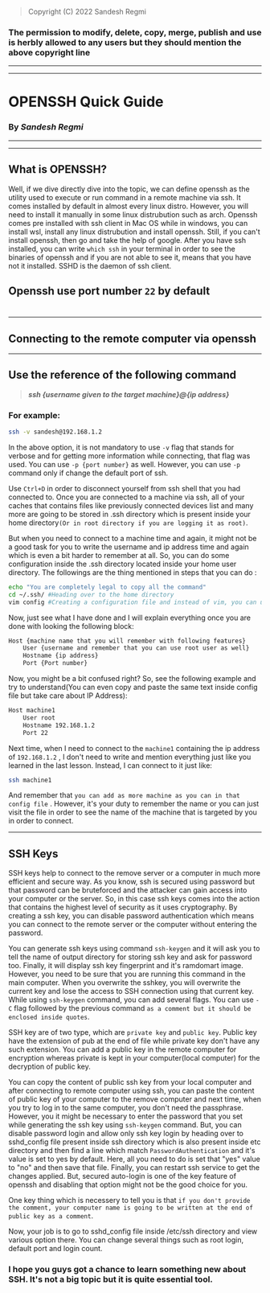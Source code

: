 > Copyright (C) 2022 Sandesh Regmi
### The permission to modify, delete, copy, merge, publish and use is herbly allowed to any users but they should mention the above copyright line

---
---
# OPENSSH Quick Guide 
### By *__Sandesh Regmi__*
___
---
## What is OPENSSH?
Well, if we dive directly dive into the topic, we can define openssh as the utility used to execute or run command in a remote machine via ssh. It comes installed by default in almost every linux distro. However, you will need to install it manually in some linux distrubution such as arch. Openssh comes pre installed with ssh client in Mac OS while in windows, you can install wsl, install any linux distrubution and install openssh. Still, if you can't install openssh, then go and take the help of google. After you have ssh installed, you can write `which ssh` in your terminal in order to see the binaries of openssh and if you are not able to see it, means that you have not it installed. SSHD is the daemon of ssh client.

Openssh use port number `22` by default
---
#
___

## Connecting to the remote computer via openssh
---
## Use the reference of the following command

> *__ssh {username given to the target machine}@{ip address}__*
### For example:
``` BASH
ssh -v sandesh@192.168.1.2
```

In the above option, it is not mandatory to use `-v` flag that stands for verbose and for getting more information while connecting, that flag was used. You can use `-p {port number}` as well. However, you can use `-p` command only if change the default port of ssh.

Use `Ctrl+D` in order to disconnect yourself from ssh shell that you had connected to.
Once you are connected to a machine via ssh, all of your caches that contains files like previously connected devices list and many more are going to be stored in .ssh directory which is present inside your home directory`(Or in root directory if you are logging it as root)`.

But when you need to connect to a machine time and again, it might not be a good task for you to write the username and ip address time and again which is even a bit harder to remember at all. So, you can do some configuration inside the .ssh directory located inside your home user directory. The followings are the thing mentioned in steps that you can do :
``` BASH
echo "You are completely legal to copy all the command"
cd ~/.ssh/ #Heading over to the home directory
vim config #Creating a configuration file and instead of vim, you can use any code editor
```

Now, just see what I have done and I will explain everything once you are done with looking the following block:

``` BASH
Host {machine name that you will remember with following features}
    User {username and remember that you can use root user as well}
    Hostname {ip address}
    Port {Port number}
``` 

Now, you might be a bit confused right? So, see the following example and try to understand(You can even copy and paste the same text inside config file but take care about IP Address):
``` BASH
Host machine1
    User root
    Hostname 192.168.1.2
    Port 22
```
Next time, when I need to connect to the `machine1` containing the ip address of `192.168.1.2` , I don't need to write and mention everything just like you learned in the last lesson. Instead, I can connect to it just like:
```BASH
ssh machine1
```
And remember that `you can add as more machine as you can in that config file` . However, it's your duty to remember the name or you can just visit the file in order to see the name of the machine that is targeted by you in order to connect.
___

## SSH Keys
SSH keys help to connect to the remove server or a computer in much more efficient and secure way. As you know, ssh is secured using password but that password can be bruteforced and the attacker can gain access into your computer or the server. So, in this case ssh keys comes into the action that contains the highest level of security as it uses cryptography. By creating a ssh key, you can disable password authentication which means you can connect to the remote server or the computer without entering the password.

You can generate ssh keys using command `ssh-keygen` and it will ask you to tell the name of output directory for storing ssh key and ask for password too. Finally, it will display ssh key fingerprint and it's ramdomart image. However, you need to be sure that you are running this command in the main computer. When you overwrite the sshkey, you will overwrite the current key and lose the access to SSH connection using that current key.
While using `ssh-keygen` command, you can add several flags. You can use `-C` flag followed by the previous command `as a comment but it should be enclosed inside quotes`.

SSH key are of two type, which are `private key` and `public key`. Public key have the extension of pub at the end of file while private key don't have any such extension. You can add a public key in the remote computer for encryption whereas private is kept in your computer(local computer) for the decryption of public key.

You can copy the content of public ssh key from your local computer and after connecting to remote computer using ssh, you can paste the content of public key of your computer to the remove computer and next time, when you try to log in to the same computer, you don't need the passphrase. However, you it might be necessary to enter the password that you set while generating the ssh key using `ssh-keygen` command. But, you can disable password login and allow only ssh key login by heading over to sshd_config file present inside ssh directory which is also present inside etc directory and then find a line which match `PasswordAuthentication` and it's value is set to yes by default. Here, all you need to do is set that "yes" value to "no" and then save that file. Finally, you can restart ssh service to get the changes applied. But, secured auto-login is one of the key feature of openssh and disabling that option might not be the good choice for you.

One key thing which is necessery to tell you is that `if you don't provide the comment, your computer name is going to be written at the end of public key as a comment`.

Now, your job is to go to sshd_config file inside /etc/ssh directory and view various option there. You can change several things such as root login, default port and login count.

### I hope you guys got a chance to learn something new about SSH. It's not a big topic but it is quite essential tool.